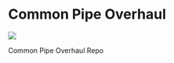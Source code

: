 Common Pipe Overhaul
====================

![](http://common-pipe-redo.readthedocs.io/en/latest/?badge=latest)

Common Pipe Overhaul Repo
